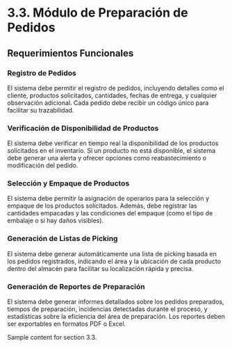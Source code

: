# 3.3. Módulo de Preparación de Pedidos

## Requerimientos Funcionales  

### Registro de Pedidos  
El sistema debe permitir el registro de pedidos, incluyendo detalles como el cliente, productos solicitados, cantidades, fechas de entrega, y cualquier observación adicional. Cada pedido debe recibir un código único para facilitar su trazabilidad.

### Verificación de Disponibilidad de Productos  
El sistema debe verificar en tiempo real la disponibilidad de los productos solicitados en el inventario. Si un producto no está disponible, el sistema debe generar una alerta y ofrecer opciones como reabastecimiento o modificación del pedido.

### Selección y Empaque de Productos  
El sistema debe permitir la asignación de operarios para la selección y empaque de los productos solicitados. Además, debe registrar las cantidades empacadas y las condiciones del empaque (como el tipo de embalaje o si hay daños visibles).

### Generación de Listas de Picking  
El sistema debe generar automáticamente una lista de picking basada en los pedidos registrados, indicando el área y la ubicación de cada producto dentro del almacén para facilitar su localización rápida y precisa.

### Generación de Reportes de Preparación  
El sistema debe generar informes detallados sobre los pedidos preparados, tiempos de preparación, incidencias detectadas durante el proceso, y estadísticas sobre la eficiencia del área de preparación. Los reportes deben ser exportables en formatos PDF o Excel.

Sample content for section 3.3.
